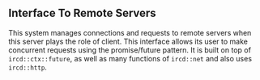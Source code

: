 ## Interface To Remote Servers

This system manages connections and requests to remote servers when this
server plays the role of client. This interface allows its user to make
concurrent requests using the promise/future pattern. It is built on top of
`ircd::ctx::future`, as well as many functions of `ircd::net` and also
uses `ircd::http`.

